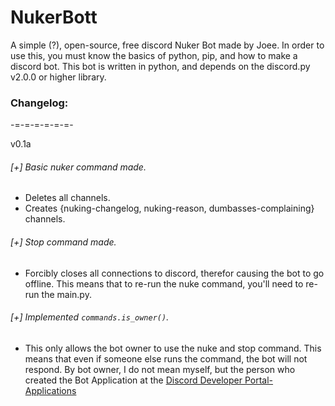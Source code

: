 # NukerBott  

A simple (?), open-source, free discord Nuker Bot made by Joee. In order to use this, you must know the basics of python, pip, and how to make a discord bot.
This bot is written in python, and depends on the discord.py v2.0.0 or higher library.

### Changelog:
-=-=-=-=-=-=-

v0.1a
###### [+] Basic nuker command made.
- Deletes all channels.
- Creates {nuking-changelog, nuking-reason, dumbasses-complaining} channels.

###### [+] Stop command made.
- Forcibly closes all connections to discord, therefor causing the bot to go offline. This means that to re-run the nuke command, you'll need to re-run the main.py.

###### [+] Implemented `commands.is_owner()`.
- This only allows the bot owner to use the nuke and stop command. This means that even if someone else runs the command, the bot will not respond. By bot owner, I do not mean myself, but the person who created the Bot Application at the [Discord Developer Portal- Applications](https://discord.com/developers/applications)
